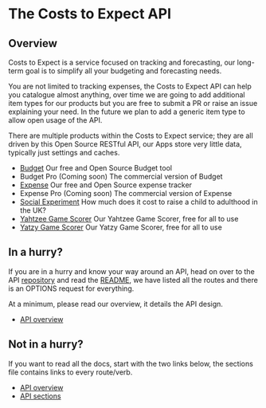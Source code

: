# The Costs to Expect API

## Overview

Costs to Expect is a service focused on tracking and forecasting, our long-term goal is to simplify all your budgeting and forecasting needs.

You are not limited to tracking expenses, the Costs to Expect API can help you catalogue almost anything, over time we are going to add additional item types for our products but you are free to submit a PR or raise an issue explaining your need. In the future we plan to add a generic item type to allow open usage of the API.

There are multiple products within the Costs to Expect service; they are all driven by this Open Source RESTful API, our Apps store very little data, typically just settings and caches.

- [Budget](https://budget.costs-to-expect.com) Our free and Open Source Budget tool
- Budget Pro (Coming soon) The commercial version of Budget
- [Expense](https://app.costs-to-expect.com) Our free and Open Source expense tracker
- Expense Pro (Coming soon) The commercial version of Expense
- [Social Experiment](https://www.costs-to-expect.com) How much does it cost to raise a child to adulthood in the UK?
- [Yahtzee Game Scorer](https://yahtzee.game-score.com) Our Yahtzee Game Scorer, free for all to use
- [Yatzy Game Scorer](https://yatzu.game-score.com) Our Yatzy Game Scorer, free for all to use

## In a hurry?

If you are in a hurry and know your way around an API, head on over to the API [repository](https://github.com/costs-to-expect/api) and read the [README](https://github.com/costs-to-expect/api#readme), we have listed all the routes and there is an OPTIONS request for everything.

At a minimum, please read our overview, it details the API design.

- [API overview](Overview.md)

## Not in a hurry?

If you want to read all the docs, start with the two links below, the sections file contains links to every route/verb.

- [API overview](Overview.md)
- [API sections](Sections.md)
